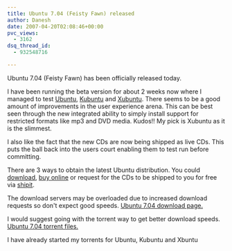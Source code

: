 ```yaml
---
title: Ubuntu 7.04 (Feisty Fawn) released
author: Danesh
date: 2007-04-20T02:08:46+00:00
pvc_views:
  - 3162
dsq_thread_id:
  - 932548716

---
```

Ubuntu 7.04 (Feisty Fawn) has been officially released today.

I have been running the beta version for about 2 weeks now where I managed to test [Ubuntu][1], [Kubuntu][2] and [Xubuntu][3]. There seems to be a good amount of improvements in the user experience arena. This can be best seen through the new integrated ability to simply install support for restricted formats like mp3 and DVD media. Kudos!! My pick is Xubuntu as it is the slimmest.

I also like the fact that the new CDs are now being shipped as live CDs. This puts the ball back into the users court enabling them to test run before committing.

There are 3 ways to obtain the latest Ubuntu distribution. You could [download][4], [buy online][5] or request for the CDs to be shipped to you for free via [shipit][6].

The download servers may be overloaded due to increased download requests so don't expect good speeds. [Ubuntu 7.04 download page.][4]

I would suggest going with the torrent way to get better download speeds. [Ubuntu 7.04 torrent files.][7]

I have already started my torrents for Ubuntu, Kubuntu and Xbuntu

[  
][7]

 [1]: http://www.ubuntu.com/
 [2]: http://www.kubuntu.org/
 [3]: http://www.xubuntu.org/
 [4]: http://www.ubuntu.com/getubuntu/download
 [5]: http://www.ubuntu.com/getubuntu/purchase
 [6]: https://shipit.ubuntu.com/
 [7]: http://mirror.cs.umn.edu/ubuntu-torrents/